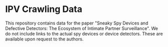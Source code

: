 # IPV Crawling Data

This repository contains data for the paper "Sneaky Spy Devices and Defective Detectors:
The Ecosystem of Intimate Partner Surveillance". We do not include links to the actual spy devices or device detectors. These are available upon request to the authors.

